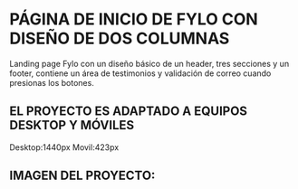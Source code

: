 # PÁGINA DE INICIO DE FYLO CON DISEÑO DE DOS COLUMNAS 

Landing page Fylo con un diseño básico de un header, tres secciones y un footer, 
contiene un área de testimonios y validación de correo cuando presionas los botones.

## EL PROYECTO ES ADAPTADO A EQUIPOS DESKTOP Y MÓVILES
Desktop:1440px
Movil:423px

## IMAGEN DEL PROYECTO:


